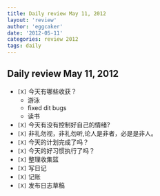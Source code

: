 ```yaml
---
title: Daily review May 11, 2012 
layout: 'review'
author: 'eggcaker'
date: '2012-05-11'
categories: review 2012
tags: daily
---
```



## Daily review May 11, 2012

  * `[X]` 今天有哪些收获？ 
    * 游泳 
    * fixed dit bugs 
    * 读书 
  * `[X]` 今天有没有控制好自己的情绪? 
  * `[X]` 非礼勿视，非礼勿听,论人是非者，必是是非人。 
  * `[X]` 今天的计划完成了吗？ 
  * `[X]` 今天的好习惯执行了吗？ 
  * `[X]` 整理收集篮 
  * `[X]` 写日记 
  * `[X]` 记账 
  * `[X]` 发布日志草稿 

